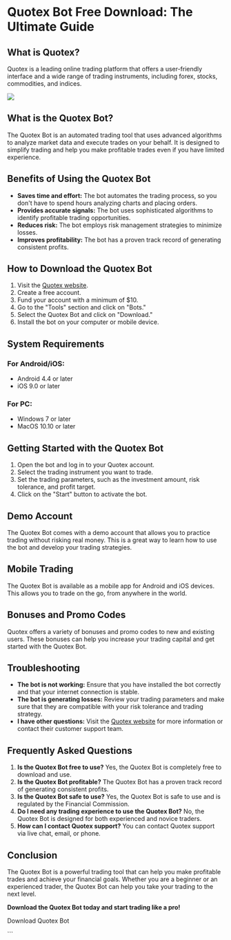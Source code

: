 # Quotex Bot Free Download: The Ultimate Guide

## What is Quotex?

Quotex is a leading online trading platform that offers a user-friendly
interface and a wide range of trading instruments, including forex,
stocks, commodities, and indices.

[![](https://static.quotex.io/files/4_en/300_250.jpg)](https://traff.sbs/brokerqxlid)

## What is the Quotex Bot?

The Quotex Bot is an automated trading tool that uses advanced
algorithms to analyze market data and execute trades on your behalf. It
is designed to simplify trading and help you make profitable trades even
if you have limited experience.

## Benefits of Using the Quotex Bot

-   **Saves time and effort:** The bot automates the trading process, so
    you don\'t have to spend hours analyzing charts and placing orders.
-   **Provides accurate signals:** The bot uses sophisticated algorithms
    to identify profitable trading opportunities.
-   **Reduces risk:** The bot employs risk management strategies to
    minimize losses.
-   **Improves profitability:** The bot has a proven track record of
    generating consistent profits.

## How to Download the Quotex Bot

1.  Visit the [Quotex website](\%22https://traff.sbs/brokerqxlid\%22).
2.  Create a free account.
3.  Fund your account with a minimum of \$10.
4.  Go to the "Tools" section and click on "Bots."
5.  Select the Quotex Bot and click on "Download."
6.  Install the bot on your computer or mobile device.

## System Requirements

### For Android/iOS:

-   Android 4.4 or later
-   iOS 9.0 or later

### For PC:

-   Windows 7 or later
-   MacOS 10.10 or later

## Getting Started with the Quotex Bot

1.  Open the bot and log in to your Quotex account.
2.  Select the trading instrument you want to trade.
3.  Set the trading parameters, such as the investment amount, risk
    tolerance, and profit target.
4.  Click on the "Start" button to activate the bot.

## Demo Account

The Quotex Bot comes with a demo account that allows you to practice
trading without risking real money. This is a great way to learn how to
use the bot and develop your trading strategies.

## Mobile Trading

The Quotex Bot is available as a mobile app for Android and iOS devices.
This allows you to trade on the go, from anywhere in the world.

## Bonuses and Promo Codes

Quotex offers a variety of bonuses and promo codes to new and existing
users. These bonuses can help you increase your trading capital and get
started with the Quotex Bot.

## Troubleshooting

-   **The bot is not working:** Ensure that you have installed the bot
    correctly and that your internet connection is stable.
-   **The bot is generating losses:** Review your trading parameters and
    make sure that they are compatible with your risk tolerance and
    trading strategy.
-   **I have other questions:** Visit the [Quotex
    website](\%22https://traff.sbs/brokerqxlid\%22) for more information
    or contact their customer support team.

## Frequently Asked Questions

1.  **Is the Quotex Bot free to use?** Yes, the Quotex Bot is completely
    free to download and use.
2.  **Is the Quotex Bot profitable?** The Quotex Bot has a proven track
    record of generating consistent profits.
3.  **Is the Quotex Bot safe to use?** Yes, the Quotex Bot is safe to
    use and is regulated by the Financial Commission.
4.  **Do I need any trading experience to use the Quotex Bot?** No, the
    Quotex Bot is designed for both experienced and novice traders.
5.  **How can I contact Quotex support?** You can contact Quotex support
    via live chat, email, or phone.

## Conclusion

The Quotex Bot is a powerful trading tool that can help you make
profitable trades and achieve your financial goals. Whether you are a
beginner or an experienced trader, the Quotex Bot can help you take your
trading to the next level.

**Download the Quotex Bot today and start trading like a pro!**

Download Quotex Bot

\`\`\`

